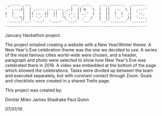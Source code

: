      ,-----.,--.                  ,--. ,---.   ,--.,------.  ,------.
    '  .--./|  | ,---. ,--.,--. ,-|  || o   \  |  ||  .-.  \ |  .---'
    |  |    |  || .-. ||  ||  |' .-. |`..'  |  |  ||  |  \  :|  `--, 
    '  '--'\|  |' '-' ''  ''  '\ `-' | .'  /   |  ||  '--'  /|  `---.
     `-----'`--' `---'  `----'  `---'  `--'    `--'`-------' `------'
    ----------------------------------------------------------------- 


January Hackathon project.

The project entailed creating a website with a New Year/Winter theme.
A New Year's Eve celebration theme was the one we decided to use.
A series of the most famous cities world-wide were chosen, and a header, 
paragraph and photo were selected to show how New Year's Eve was celebrated there in 2019.
A video was embedded at the bottom of the page which showed the celebrations.
Tasks were divided up between the team and executed separately, but with constant contact through Zoom.
Goals and checklists were created in a shared Trello page.


This project was created by:

Dimitar Milev
James Shadrake
Paul Quinn

07/01/19